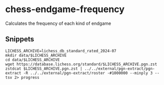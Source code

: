 # chess-endgame-frequency
Calculates the frequency of each kind of endgame

## Snippets
```
LICHESS_ARCHIVE=lichess_db_standard_rated_2024-07
mkdir data/$LICHESS_ARCHIVE
cd data/$LICHESS_ARCHIVE
wget https://database.lichess.org/standard/$LICHESS_ARCHIVE.pgn.zst
zstdcat $LICHESS_ARCHIVE.pgn.zst | ../../external/pgn-extract/pgn-extract -R ../../external/pgn-extract/roster -#1000000 --minply 3 --tsv 2> progress
```
